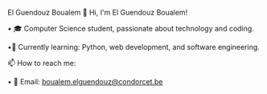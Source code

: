 El Guendouz Boualem
👋 Hi, I'm El Guendouz Boualem!

 • 🎓 Computer Science student, passionate about technology and coding.

 •🌱 Currently learning: Python, web development, and software engineering.




📫 How to reach me:

• 📧 Email: boualem.elguendouz@condorcet.be
